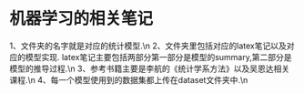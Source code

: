 
# 机器学习的相关笔记

1、文件夹的名字就是对应的统计模型.\n
2、文件夹里包括对应的latex笔记以及对应的模型实现. latex笔记主要包括两部分第一部分是模型的summary,第二部分是模型的推导过程.\n
3、参考书籍主要是李航的《统计学系方法》以及吴恩达相关课程.\n
4、每一个模型使用到的数据集都上传在dataset文件夹中.\n